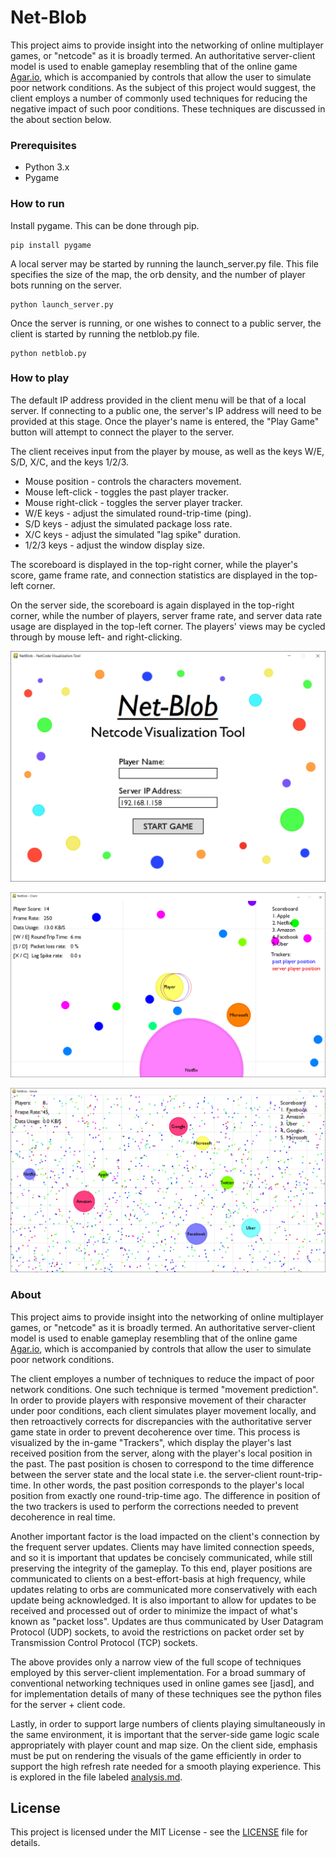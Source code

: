 # Net-Blob

This project aims to provide insight into the networking of online multiplayer games, or "netcode" as it is broadly termed. An authoritative server-client model is used to enable gameplay resembling that of the online game [Agar.io](https://agar.io), which is accompanied by controls that allow the user to simulate poor network conditions. As the subject of this project would suggest, the client employs a number of commonly used techniques for reducing the negative impact of such poor conditions. These techniques are discussed in the about section below.

### Prerequisites

* Python 3.x
* Pygame

### How to run

 Install pygame. This can be done through pip.
 ```
pip install pygame
```
A local server may be started by running the launch_server.py file. This file specifies the size of the map, the orb density, and the number of player bots running on the server.
```
python launch_server.py
```
Once the server is running, or one wishes to connect to a public server, the client is started by running the netblob.py file.
```
python netblob.py
```

### How to play

The default IP address provided in the client menu will be that of a local server. If connecting to a public one, the server's IP address will need to be provided at this stage. Once the player's name is entered, the "Play Game" button will attempt to connect the player to the server.

The client receives input from the player by mouse, as well as the keys  W/E, S/D, X/C, and the keys 1/2/3. 
* Mouse position - controls the characters movement.
* Mouse left-click - toggles the past player tracker.
* Mouse right-click - toggles the server player tracker.
* W/E keys - adjust the simulated round-trip-time (ping).
* S/D keys - adjust the simulated package loss rate.
* X/C keys - adjust the simulated "lag spike" duration.
* 1/2/3 keys - adjust the window display size.

The scoreboard is displayed in the top-right corner, while the player's score, game frame rate, and connection statistics are displayed in the top-left corner.

On the server side, the scoreboard is again displayed in the top-right corner, while the number of players, server frame rate, and server data rate usage are displayed in the top-left corner. The players' views may be cycled through by mouse left- and right-clicking. 


![Game Menu](screenshots/client_menu.png)

![Client View](screenshots/client_view.png)

![Server View](screenshots/server_view.png)


### About

This project aims to provide insight into the networking of online multiplayer games, or "netcode" as it is broadly termed. An authoritative server-client model is used to enable gameplay resembling that of the online game [Agar.io](https://agar.io), which is accompanied by controls that allow the user to simulate poor network conditions.

The client employes a number of techniques to reduce the impact of poor network conditions. One such technique is termed "movement prediction". In order to provide players with responsive movement of their character under poor conditions, each client simulates player movement locally, and then retroactively corrects for discrepancies with the authoritative server game state in order to prevent decoherence over time. This process is visualized by the in-game "Trackers", which display the player's last received position from the server, along with the player's local position in the past. The past position is chosen to correspond to the time difference between the server state and the local state i.e. the server-client rount-trip-time. In other words, the past position corresponds to the player's local position from exactly one round-trip-time ago. The difference in position of the two trackers is used to perform the corrections needed to prevent decoherence in real time.

Another important factor is the load impacted on the client's connection by the frequent server updates. Clients may have limited connection speeds, and so it is important that updates be concisely communicated, while still preserving the integrity of the gameplay. To this end, player positions are communicated to clients on a best-effort-basis at high frequency, while updates relating to orbs are communicated more conservatively with each update being acknowledged. It is also important to allow for updates to be received and processed out of order to minimize the impact of what's known as "packet loss". Updates are thus communicated by User Datagram Protocol (UDP) sockets, to avoid the restrictions on packet order set by Transmission Control Protocol (TCP) sockets.

The above provides only a narrow view of the full scope of techniques employed by this server-client implementation. For a broad summary of conventional networking techniques used in online games see [jasd], and for implementation details of many of these techniques see the python files for the server + client code.

Lastly, in order to support large numbers of clients playing simultaneously in the same environment, it is important that the server-side game logic scale appropriately with player count and map size. On the client side, emphasis must be put on rendering the visuals of the game efficiently in order to support the high refresh rate needed for a smooth playing experience. This is explored in the file labeled [analysis.md](analysis.md).


## License

This project is licensed under the MIT License - see the [LICENSE](LICENSE) file for details.
